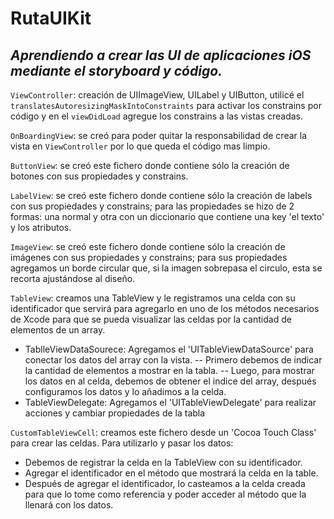 # RutaUIKit
## _Aprendiendo a crear las UI de aplicaciones iOS mediante el storyboard y código._  

`ViewController`: creación de UIImageView, UILabel y UIButton, utilicé el `translatesAutoresizingMaskIntoConstraints` para activar los constrains por código y en el `viewDidLoad` agregue los constrains a las vistas creadas.

`OnBoardingView`: se creó para poder quitar la responsabilidad de crear la vista en `ViewController` por lo que queda el código mas limpio.

`ButtonView`: se creó este fichero donde contiene sólo la creación de botones con sus propiedades y constrains.

`LabelView`: se creó este fichero donde contiene sólo la creación de labels con sus propiedades y constrains; para las propiedades se hizo de 2 formas: una normal y otra con un diccionario que contiene una key 'el texto' y los atributos. 

`ImageView`: se creó este fichero donde contiene sólo la creación de imágenes con sus propiedades y constrains; para sus propiedades agregamos un borde circular que, si la imagen sobrepasa el circulo, esta se recorta ajustándose al diseño.

`TableView`: creamos una TableView y le registramos una celda con su identificador que servirá para agregarlo en uno de los métodos necesarios de Xcode para que se pueda visualizar las celdas por la cantidad de elementos de un array. 
- TablleViewDataSourece: Agregamos el 'UITableViewDataSource' para conectar los datos del array con la vista.
-- Primero debemos de indicar la cantidad de elementos a mostrar en la tabla.
-- Luego, para mostrar los datos en al celda, debemos de obtener el indice del array, después configuramos los datos y lo añadimos a la celda.
- TableViewDelegate: Agregamos el 'UITableViewDelegate' para realizar acciones y cambiar propiedades de la tabla

`CustomTableViewCell`: creamos este fichero desde un 'Cocoa Touch Class' para crear las celdas. Para utilizarlo y pasar los datos:
- Debemos de registrar la celda en la TableView con su identificador.
- Agregar el identificador en el método que mostrará la celda en la table.
- Después de agregar el identificador, lo casteamos a la celda creada para que lo tome como referencia y poder acceder al método que la llenará con los datos.
